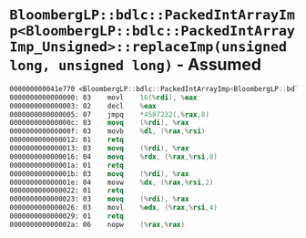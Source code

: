 # `BloombergLP::bdlc::PackedIntArrayImp<BloombergLP::bdlc::PackedIntArrayImp_Unsigned>::replaceImp(unsigned long, unsigned long)` - Assumed

```nasm
000000000041e770 <BloombergLP::bdlc::PackedIntArrayImp<BloombergLP::bdlc::PackedIntArrayImp_Unsigned>::replaceImp(unsigned long, unsigned long)>:
0000000000000000: 03	movl	16(%rdi), %eax
0000000000000003: 02	decl	%eax
0000000000000005: 07	jmpq	*4587232(,%rax,8)
000000000000000c: 03	movq	(%rdi), %rax
000000000000000f: 03	movb	%dl, (%rax,%rsi)
0000000000000012: 01	retq	
0000000000000013: 03	movq	(%rdi), %rax
0000000000000016: 04	movq	%rdx, (%rax,%rsi,8)
000000000000001a: 01	retq	
000000000000001b: 03	movq	(%rdi), %rax
000000000000001e: 04	movw	%dx, (%rax,%rsi,2)
0000000000000022: 01	retq	
0000000000000023: 03	movq	(%rdi), %rax
0000000000000026: 03	movl	%edx, (%rax,%rsi,4)
0000000000000029: 01	retq	
000000000000002a: 06	nopw	(%rax,%rax)
```
